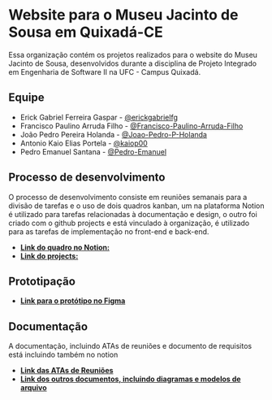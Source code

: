 # Website para o Museu Jacinto de Sousa em Quixadá-CE

Essa organização contém os projetos realizados para o website do Museu Jacinto de Sousa, desenvolvidos durante a disciplina de Projeto Integrado em Engenharia de Software II na UFC - Campus Quixadá.
## Equipe
- Erick Gabriel Ferreira Gaspar - [@erickgabrielfg](https://github.com/erickgabrielfg)
- Francisco Paulino Arruda Filho - [@Francisco-Paulino-Arruda-Filho](https://github.com/Francisco-Paulino-Arruda-Filho)
- João Pedro Pereira Holanda - [@Joao-Pedro-P-Holanda](https://github.com/Joao-Pedro-P-Holanda)
- Antonio Kaio Elias Portela - [@kaiop00](https://github.com/kaiop00)
- Pedro Emanuel Santana - [@Pedro-Emanuel](https://github.com/Pedro-Emanuel)
## Processo de desenvolvimento

O processo de desenvolvimento consiste em reuniões semanais para a divisão de tarefas e o uso de dois quadros kanban, um na plataforma Notion é utilizado para tarefas relacionadas à documentação e design, o outro foi criado com o github projects e está vinculado à organização, é utilizado para as tarefas de implementação no front-end e back-end.

- **[Link do quadro no Notion:](https://projetointegrado-museujacintodesousa.notion.site/e2f85625b54a4df7bfa7038f71194e4c?v=a0c160cc691c428193d72dfabd65f8da&pvs=4)**
- **[Link do projects:](https://github.com/orgs/PI-II-Museu-Historico-Jacinto-de-Sousa/projects/1)**
## Prototipação
 - **[Link para o protótipo no Figma](https://www.figma.com/file/jQJ9GAFcbHVt4MlO7ckq07/Website-Museu-Jacinto-de-Sousa?type=design&node-id=0%3A1&mode=design&t=6snq9JfVKXawsqf8-1)**
## Documentação

A documentação, incluindo ATAs de reuniões e documento de requisitos está incluindo também no notion

- **[Link das ATAs de Reuniões](https://projetointegrado-museujacintodesousa.notion.site/7727b106024c4e7ebd7441bde1cf1842?v=d940404a49e34e888bff05852af9ef46&pvs=4)**
- **[Link dos outros documentos, incluindo diagramas e modelos de arquivo](https://projetointegrado-museujacintodesousa.notion.site/0b4d965b49824cc7a1fd11b8f978f920?v=985e4eb695ef41b080bb70e4ec505af8&pvs=4)**
